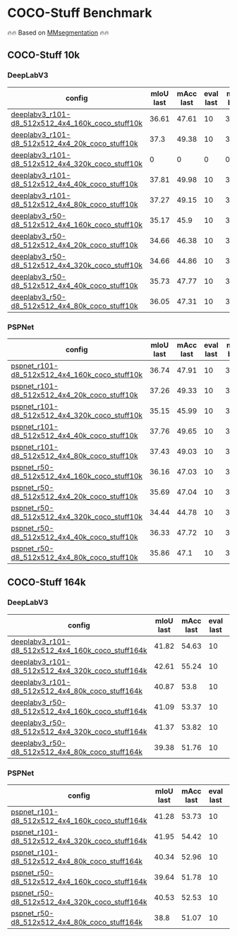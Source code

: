# COCO-Stuff Benchmark

🔥🔥 Based on [MMsegmentation](https://github.com/open-mmlab/mmsegmentation) 🔥🔥

## COCO-Stuff 10k

### DeepLabV3

| config | mIoU last | mAcc last | eval last | mIoU best | mAcc best | eval best | download |
| ------ | --------- | --------- | --------- | --------- | --------- | --------- | -------- |
| [deeplabv3_r101-d8_512x512_4x4_160k_coco_stuff10k](https://github.com/Junjun2016/COCO-Stuff_benchmark/blob/master/configs/deeplabv3/deeplabv3_r101-d8_512x512_4x4_160k_coco_stuff10k.py) | 36.61 | 47.61 | 10 | 36.61 | 47.61 | 10 | [log](https://github.com/Junjun2016/COCO-Stuff_benchmark/work_dirs/deeplabv3_r101-d8_512x512_4x4_160k_coco_stuff10k/20210711_175536.log) &#124; [20210707_152034.log.json](https://github.com/Junjun2016/COCO-Stuff_benchmark/work_dirs/deeplabv3_r101-d8_512x512_4x4_160k_coco_stuff10k/20210711_175536.log.json) |
| [deeplabv3_r101-d8_512x512_4x4_20k_coco_stuff10k](https://github.com/Junjun2016/COCO-Stuff_benchmark/blob/master/configs/deeplabv3/deeplabv3_r101-d8_512x512_4x4_20k_coco_stuff10k.py) | 37.3 | 49.38 | 10 | 37.3 | 49.38 | 10 | [log](https://github.com/Junjun2016/COCO-Stuff_benchmark/work_dirs/deeplabv3_r101-d8_512x512_4x4_20k_coco_stuff10k/20210821_043025.log) &#124; [20210707_152034.log.json](https://github.com/Junjun2016/COCO-Stuff_benchmark/work_dirs/deeplabv3_r101-d8_512x512_4x4_20k_coco_stuff10k/20210821_043025.log.json) |
| [deeplabv3_r101-d8_512x512_4x4_320k_coco_stuff10k](https://github.com/Junjun2016/COCO-Stuff_benchmark/blob/master/configs/deeplabv3/deeplabv3_r101-d8_512x512_4x4_320k_coco_stuff10k.py) | 0 | 0 | 0 | 0 | 0 | 0 | [log](https://github.com/Junjun2016/COCO-Stuff_benchmark/work_dirs/deeplabv3_r101-d8_512x512_4x4_320k_coco_stuff10k/20210715_194710.log) &#124; [20210707_152034.log.json](https://github.com/Junjun2016/COCO-Stuff_benchmark/work_dirs/deeplabv3_r101-d8_512x512_4x4_320k_coco_stuff10k/20210715_194710.log.json) |
| [deeplabv3_r101-d8_512x512_4x4_40k_coco_stuff10k](https://github.com/Junjun2016/COCO-Stuff_benchmark/blob/master/configs/deeplabv3/deeplabv3_r101-d8_512x512_4x4_40k_coco_stuff10k.py) | 37.81 | 49.98 | 10 | 37.81 | 49.98 | 10 | [log](https://github.com/Junjun2016/COCO-Stuff_benchmark/work_dirs/deeplabv3_r101-d8_512x512_4x4_40k_coco_stuff10k/20210821_043305.log) &#124; [20210707_152034.log.json](https://github.com/Junjun2016/COCO-Stuff_benchmark/work_dirs/deeplabv3_r101-d8_512x512_4x4_40k_coco_stuff10k/20210821_043305.log.json) |
| [deeplabv3_r101-d8_512x512_4x4_80k_coco_stuff10k](https://github.com/Junjun2016/COCO-Stuff_benchmark/blob/master/configs/deeplabv3/deeplabv3_r101-d8_512x512_4x4_80k_coco_stuff10k.py) | 37.27 | 49.15 | 10 | 37.27 | 49.15 | 10 | [log](https://github.com/Junjun2016/COCO-Stuff_benchmark/work_dirs/deeplabv3_r101-d8_512x512_4x4_80k_coco_stuff10k/20210711_175535.log) &#124; [20210707_152034.log.json](https://github.com/Junjun2016/COCO-Stuff_benchmark/work_dirs/deeplabv3_r101-d8_512x512_4x4_80k_coco_stuff10k/20210711_175535.log.json) |
| [deeplabv3_r50-d8_512x512_4x4_160k_coco_stuff10k](https://github.com/Junjun2016/COCO-Stuff_benchmark/blob/master/configs/deeplabv3/deeplabv3_r50-d8_512x512_4x4_160k_coco_stuff10k.py) | 35.17 | 45.9 | 10 | 35.17 | 45.9 | 10 | [log](https://github.com/Junjun2016/COCO-Stuff_benchmark/work_dirs/deeplabv3_r50-d8_512x512_4x4_160k_coco_stuff10k/20210711_175537.log) &#124; [20210707_152034.log.json](https://github.com/Junjun2016/COCO-Stuff_benchmark/work_dirs/deeplabv3_r50-d8_512x512_4x4_160k_coco_stuff10k/20210711_175537.log.json) |
| [deeplabv3_r50-d8_512x512_4x4_20k_coco_stuff10k](https://github.com/Junjun2016/COCO-Stuff_benchmark/blob/master/configs/deeplabv3/deeplabv3_r50-d8_512x512_4x4_20k_coco_stuff10k.py) | 34.66 | 46.38 | 10 | 34.66 | 46.38 | 10 | [log](https://github.com/Junjun2016/COCO-Stuff_benchmark/work_dirs/deeplabv3_r50-d8_512x512_4x4_20k_coco_stuff10k/20210821_043025.log) &#124; [20210707_152034.log.json](https://github.com/Junjun2016/COCO-Stuff_benchmark/work_dirs/deeplabv3_r50-d8_512x512_4x4_20k_coco_stuff10k/20210821_043025.log.json) |
| [deeplabv3_r50-d8_512x512_4x4_320k_coco_stuff10k](https://github.com/Junjun2016/COCO-Stuff_benchmark/blob/master/configs/deeplabv3/deeplabv3_r50-d8_512x512_4x4_320k_coco_stuff10k.py) | 34.66 | 44.86 | 10 | 34.66 | 44.86 | 10 | [log](https://github.com/Junjun2016/COCO-Stuff_benchmark/work_dirs/deeplabv3_r50-d8_512x512_4x4_320k_coco_stuff10k/20210711_175535.log) &#124; [20210707_152034.log.json](https://github.com/Junjun2016/COCO-Stuff_benchmark/work_dirs/deeplabv3_r50-d8_512x512_4x4_320k_coco_stuff10k/20210711_175535.log.json) |
| [deeplabv3_r50-d8_512x512_4x4_40k_coco_stuff10k](https://github.com/Junjun2016/COCO-Stuff_benchmark/blob/master/configs/deeplabv3/deeplabv3_r50-d8_512x512_4x4_40k_coco_stuff10k.py) | 35.73 | 47.77 | 10 | 35.73 | 47.77 | 10 | [log](https://github.com/Junjun2016/COCO-Stuff_benchmark/work_dirs/deeplabv3_r50-d8_512x512_4x4_40k_coco_stuff10k/20210821_043305.log) &#124; [20210707_152034.log.json](https://github.com/Junjun2016/COCO-Stuff_benchmark/work_dirs/deeplabv3_r50-d8_512x512_4x4_40k_coco_stuff10k/20210821_043305.log.json) |
| [deeplabv3_r50-d8_512x512_4x4_80k_coco_stuff10k](https://github.com/Junjun2016/COCO-Stuff_benchmark/blob/master/configs/deeplabv3/deeplabv3_r50-d8_512x512_4x4_80k_coco_stuff10k.py) | 36.05 | 47.31 | 10 | 36.05 | 47.31 | 10 | [log](https://github.com/Junjun2016/COCO-Stuff_benchmark/work_dirs/deeplabv3_r50-d8_512x512_4x4_80k_coco_stuff10k/20210716_144429.log) &#124; [20210707_152034.log.json](https://github.com/Junjun2016/COCO-Stuff_benchmark/work_dirs/deeplabv3_r50-d8_512x512_4x4_80k_coco_stuff10k/20210716_144429.log.json) |

### PSPNet

| config | mIoU last | mAcc last | eval last | mIoU best | mAcc best | eval best | download |
| ------ | --------- | --------- | --------- | --------- | --------- | --------- | -------- |
| [pspnet_r101-d8_512x512_4x4_160k_coco_stuff10k](https://github.com/Junjun2016/COCO-Stuff_benchmark/blob/master/configs/pspnet/pspnet_r101-d8_512x512_4x4_160k_coco_stuff10k.py) | 36.74 | 47.91 | 10 | 36.74 | 47.91 | 10 | [log](https://github.com/Junjun2016/COCO-Stuff_benchmark/work_dirs/pspnet_r101-d8_512x512_4x4_160k_coco_stuff10k/20210711_194759.log) &#124; [20210707_152034.log.json](https://github.com/Junjun2016/COCO-Stuff_benchmark/work_dirs/pspnet_r101-d8_512x512_4x4_160k_coco_stuff10k/20210711_194759.log.json) |
| [pspnet_r101-d8_512x512_4x4_20k_coco_stuff10k](https://github.com/Junjun2016/COCO-Stuff_benchmark/blob/master/configs/pspnet/pspnet_r101-d8_512x512_4x4_20k_coco_stuff10k.py) | 37.26 | 49.33 | 10 | 37.26 | 49.33 | 10 | [log](https://github.com/Junjun2016/COCO-Stuff_benchmark/work_dirs/pspnet_r101-d8_512x512_4x4_20k_coco_stuff10k/20210820_232135.log) &#124; [20210707_152034.log.json](https://github.com/Junjun2016/COCO-Stuff_benchmark/work_dirs/pspnet_r101-d8_512x512_4x4_20k_coco_stuff10k/20210820_232135.log.json) |
| [pspnet_r101-d8_512x512_4x4_320k_coco_stuff10k](https://github.com/Junjun2016/COCO-Stuff_benchmark/blob/master/configs/pspnet/pspnet_r101-d8_512x512_4x4_320k_coco_stuff10k.py) | 35.15 | 45.99 | 10 | 35.15 | 45.99 | 10 | [log](https://github.com/Junjun2016/COCO-Stuff_benchmark/work_dirs/pspnet_r101-d8_512x512_4x4_320k_coco_stuff10k/20210711_210229.log) &#124; [20210707_152034.log.json](https://github.com/Junjun2016/COCO-Stuff_benchmark/work_dirs/pspnet_r101-d8_512x512_4x4_320k_coco_stuff10k/20210711_210229.log.json) |
| [pspnet_r101-d8_512x512_4x4_40k_coco_stuff10k](https://github.com/Junjun2016/COCO-Stuff_benchmark/blob/master/configs/pspnet/pspnet_r101-d8_512x512_4x4_40k_coco_stuff10k.py) | 37.76 | 49.65 | 10 | 37.76 | 49.65 | 10 | [log](https://github.com/Junjun2016/COCO-Stuff_benchmark/work_dirs/pspnet_r101-d8_512x512_4x4_40k_coco_stuff10k/20210821_014022.log) &#124; [20210707_152034.log.json](https://github.com/Junjun2016/COCO-Stuff_benchmark/work_dirs/pspnet_r101-d8_512x512_4x4_40k_coco_stuff10k/20210821_014022.log.json) |
| [pspnet_r101-d8_512x512_4x4_80k_coco_stuff10k](https://github.com/Junjun2016/COCO-Stuff_benchmark/blob/master/configs/pspnet/pspnet_r101-d8_512x512_4x4_80k_coco_stuff10k.py) | 37.43 | 49.03 | 10 | 37.43 | 49.03 | 10 | [log](https://github.com/Junjun2016/COCO-Stuff_benchmark/work_dirs/pspnet_r101-d8_512x512_4x4_80k_coco_stuff10k/20210711_194759.log) &#124; [20210707_152034.log.json](https://github.com/Junjun2016/COCO-Stuff_benchmark/work_dirs/pspnet_r101-d8_512x512_4x4_80k_coco_stuff10k/20210711_194759.log.json) |
| [pspnet_r50-d8_512x512_4x4_160k_coco_stuff10k](https://github.com/Junjun2016/COCO-Stuff_benchmark/blob/master/configs/pspnet/pspnet_r50-d8_512x512_4x4_160k_coco_stuff10k.py) | 36.16 | 47.03 | 10 | 36.16 | 47.03 | 10 | [log](https://github.com/Junjun2016/COCO-Stuff_benchmark/work_dirs/pspnet_r50-d8_512x512_4x4_160k_coco_stuff10k/20210711_184424.log) &#124; [20210707_152034.log.json](https://github.com/Junjun2016/COCO-Stuff_benchmark/work_dirs/pspnet_r50-d8_512x512_4x4_160k_coco_stuff10k/20210711_184424.log.json) |
| [pspnet_r50-d8_512x512_4x4_20k_coco_stuff10k](https://github.com/Junjun2016/COCO-Stuff_benchmark/blob/master/configs/pspnet/pspnet_r50-d8_512x512_4x4_20k_coco_stuff10k.py) | 35.69 | 47.04 | 10 | 35.69 | 47.04 | 10 | [log](https://github.com/Junjun2016/COCO-Stuff_benchmark/work_dirs/pspnet_r50-d8_512x512_4x4_20k_coco_stuff10k/20210820_203258.log) &#124; [20210707_152034.log.json](https://github.com/Junjun2016/COCO-Stuff_benchmark/work_dirs/pspnet_r50-d8_512x512_4x4_20k_coco_stuff10k/20210820_203258.log.json) |
| [pspnet_r50-d8_512x512_4x4_320k_coco_stuff10k](https://github.com/Junjun2016/COCO-Stuff_benchmark/blob/master/configs/pspnet/pspnet_r50-d8_512x512_4x4_320k_coco_stuff10k.py) | 34.44 | 44.78 | 10 | 34.44 | 44.78 | 10 | [log](https://github.com/Junjun2016/COCO-Stuff_benchmark/work_dirs/pspnet_r50-d8_512x512_4x4_320k_coco_stuff10k/20210711_184424.log) &#124; [20210707_152034.log.json](https://github.com/Junjun2016/COCO-Stuff_benchmark/work_dirs/pspnet_r50-d8_512x512_4x4_320k_coco_stuff10k/20210711_184424.log.json) |
| [pspnet_r50-d8_512x512_4x4_40k_coco_stuff10k](https://github.com/Junjun2016/COCO-Stuff_benchmark/blob/master/configs/pspnet/pspnet_r50-d8_512x512_4x4_40k_coco_stuff10k.py) | 36.33 | 47.72 | 10 | 36.33 | 47.72 | 10 | [log](https://github.com/Junjun2016/COCO-Stuff_benchmark/work_dirs/pspnet_r50-d8_512x512_4x4_40k_coco_stuff10k/20210821_030857.log) &#124; [20210707_152034.log.json](https://github.com/Junjun2016/COCO-Stuff_benchmark/work_dirs/pspnet_r50-d8_512x512_4x4_40k_coco_stuff10k/20210821_030857.log.json) |
| [pspnet_r50-d8_512x512_4x4_80k_coco_stuff10k](https://github.com/Junjun2016/COCO-Stuff_benchmark/blob/master/configs/pspnet/pspnet_r50-d8_512x512_4x4_80k_coco_stuff10k.py) | 35.86 | 47.1 | 10 | 35.86 | 47.1 | 10 | [log](https://github.com/Junjun2016/COCO-Stuff_benchmark/work_dirs/pspnet_r50-d8_512x512_4x4_80k_coco_stuff10k/20210711_210229.log) &#124; [20210707_152034.log.json](https://github.com/Junjun2016/COCO-Stuff_benchmark/work_dirs/pspnet_r50-d8_512x512_4x4_80k_coco_stuff10k/20210711_210229.log.json) |

## COCO-Stuff 164k

### DeepLabV3

| config | mIoU last | mAcc last | eval last | mIoU best | mAcc best | eval best | download |
| ------ | --------- | --------- | --------- | --------- | --------- | --------- | -------- |
| [deeplabv3_r101-d8_512x512_4x4_160k_coco_stuff164k](https://github.com/Junjun2016/COCO-Stuff_benchmark/blob/master/configs/deeplabv3/deeplabv3_r101-d8_512x512_4x4_160k_coco_stuff164k.py) | 41.82 | 54.63 | 10 | 41.82 | 54.63 | 10 | [log](https://github.com/Junjun2016/COCO-Stuff_benchmark/work_dirs/deeplabv3_r101-d8_512x512_4x4_160k_coco_stuff164k/20210709_155402.log) &#124; [20210707_152034.log.json](https://github.com/Junjun2016/COCO-Stuff_benchmark/work_dirs/deeplabv3_r101-d8_512x512_4x4_160k_coco_stuff164k/20210709_155402.log.json) |
| [deeplabv3_r101-d8_512x512_4x4_320k_coco_stuff164k](https://github.com/Junjun2016/COCO-Stuff_benchmark/blob/master/configs/deeplabv3/deeplabv3_r101-d8_512x512_4x4_320k_coco_stuff164k.py) | 42.61 | 55.24 | 10 | 42.61 | 55.24 | 10 | [log](https://github.com/Junjun2016/COCO-Stuff_benchmark/work_dirs/deeplabv3_r101-d8_512x512_4x4_320k_coco_stuff164k/20210709_155402.log) &#124; [20210707_152034.log.json](https://github.com/Junjun2016/COCO-Stuff_benchmark/work_dirs/deeplabv3_r101-d8_512x512_4x4_320k_coco_stuff164k/20210709_155402.log.json) |
| [deeplabv3_r101-d8_512x512_4x4_80k_coco_stuff164k](https://github.com/Junjun2016/COCO-Stuff_benchmark/blob/master/configs/deeplabv3/deeplabv3_r101-d8_512x512_4x4_80k_coco_stuff164k.py) | 40.87 | 53.8 | 10 | 40.87 | 53.8 | 10 | [log](https://github.com/Junjun2016/COCO-Stuff_benchmark/work_dirs/deeplabv3_r101-d8_512x512_4x4_80k_coco_stuff164k/20210709_201252.log) &#124; [20210707_152034.log.json](https://github.com/Junjun2016/COCO-Stuff_benchmark/work_dirs/deeplabv3_r101-d8_512x512_4x4_80k_coco_stuff164k/20210709_201252.log.json) |
| [deeplabv3_r50-d8_512x512_4x4_160k_coco_stuff164k](https://github.com/Junjun2016/COCO-Stuff_benchmark/blob/master/configs/deeplabv3/deeplabv3_r50-d8_512x512_4x4_160k_coco_stuff164k.py) | 41.09 | 53.37 | 10 | 41.09 | 53.37 | 10 | [log](https://github.com/Junjun2016/COCO-Stuff_benchmark/work_dirs/deeplabv3_r50-d8_512x512_4x4_160k_coco_stuff164k/20210709_163016.log) &#124; [20210707_152034.log.json](https://github.com/Junjun2016/COCO-Stuff_benchmark/work_dirs/deeplabv3_r50-d8_512x512_4x4_160k_coco_stuff164k/20210709_163016.log.json) |
| [deeplabv3_r50-d8_512x512_4x4_320k_coco_stuff164k](https://github.com/Junjun2016/COCO-Stuff_benchmark/blob/master/configs/deeplabv3/deeplabv3_r50-d8_512x512_4x4_320k_coco_stuff164k.py) | 41.37 | 53.82 | 10 | 41.37 | 53.82 | 10 | [log](https://github.com/Junjun2016/COCO-Stuff_benchmark/work_dirs/deeplabv3_r50-d8_512x512_4x4_320k_coco_stuff164k/20210709_155403.log) &#124; [20210707_152034.log.json](https://github.com/Junjun2016/COCO-Stuff_benchmark/work_dirs/deeplabv3_r50-d8_512x512_4x4_320k_coco_stuff164k/20210709_155403.log.json) |
| [deeplabv3_r50-d8_512x512_4x4_80k_coco_stuff164k](https://github.com/Junjun2016/COCO-Stuff_benchmark/blob/master/configs/deeplabv3/deeplabv3_r50-d8_512x512_4x4_80k_coco_stuff164k.py) | 39.38 | 51.76 | 10 | 39.38 | 51.76 | 10 | [log](https://github.com/Junjun2016/COCO-Stuff_benchmark/work_dirs/deeplabv3_r50-d8_512x512_4x4_80k_coco_stuff164k/20210709_163016.log) &#124; [20210707_152034.log.json](https://github.com/Junjun2016/COCO-Stuff_benchmark/work_dirs/deeplabv3_r50-d8_512x512_4x4_80k_coco_stuff164k/20210709_163016.log.json) |

### PSPNet

| config | mIoU last | mAcc last | eval last | mIoU best | mAcc best | eval best | download |
| ------ | --------- | --------- | --------- | --------- | --------- | --------- | -------- |
| [pspnet_r101-d8_512x512_4x4_160k_coco_stuff164k](https://github.com/Junjun2016/COCO-Stuff_benchmark/blob/master/configs/pspnet/pspnet_r101-d8_512x512_4x4_160k_coco_stuff164k.py) | 41.28 | 53.73 | 10 | 41.28 | 53.73 | 10 | [log](https://github.com/Junjun2016/COCO-Stuff_benchmark/work_dirs/pspnet_r101-d8_512x512_4x4_160k_coco_stuff164k/20210707_152004.log) &#124; [20210707_152034.log.json](https://github.com/Junjun2016/COCO-Stuff_benchmark/work_dirs/pspnet_r101-d8_512x512_4x4_160k_coco_stuff164k/20210707_152004.log.json) |
| [pspnet_r101-d8_512x512_4x4_320k_coco_stuff164k](https://github.com/Junjun2016/COCO-Stuff_benchmark/blob/master/configs/pspnet/pspnet_r101-d8_512x512_4x4_320k_coco_stuff164k.py) | 41.95 | 54.42 | 10 | 41.95 | 54.42 | 10 | [log](https://github.com/Junjun2016/COCO-Stuff_benchmark/work_dirs/pspnet_r101-d8_512x512_4x4_320k_coco_stuff164k/20210707_152004.log) &#124; [20210707_152034.log.json](https://github.com/Junjun2016/COCO-Stuff_benchmark/work_dirs/pspnet_r101-d8_512x512_4x4_320k_coco_stuff164k/20210707_152004.log.json) |
| [pspnet_r101-d8_512x512_4x4_80k_coco_stuff164k](https://github.com/Junjun2016/COCO-Stuff_benchmark/blob/master/configs/pspnet/pspnet_r101-d8_512x512_4x4_80k_coco_stuff164k.py) | 40.34 | 52.96 | 10 | 40.34 | 52.96 | 10 | [log](https://github.com/Junjun2016/COCO-Stuff_benchmark/work_dirs/pspnet_r101-d8_512x512_4x4_80k_coco_stuff164k/20210707_152034.log) &#124; [20210707_152034.log.json](https://github.com/Junjun2016/COCO-Stuff_benchmark/work_dirs/pspnet_r101-d8_512x512_4x4_80k_coco_stuff164k/20210707_152034.log.json) |
| [pspnet_r50-d8_512x512_4x4_160k_coco_stuff164k](https://github.com/Junjun2016/COCO-Stuff_benchmark/blob/master/configs/pspnet/pspnet_r50-d8_512x512_4x4_160k_coco_stuff164k.py) | 39.64 | 51.78 | 10 | 39.64 | 51.78 | 10 | [log](https://github.com/Junjun2016/COCO-Stuff_benchmark/work_dirs/pspnet_r50-d8_512x512_4x4_160k_coco_stuff164k/20210707_152004.log) &#124; [20210707_152034.log.json](https://github.com/Junjun2016/COCO-Stuff_benchmark/work_dirs/pspnet_r50-d8_512x512_4x4_160k_coco_stuff164k/20210707_152004.log.json) |
| [pspnet_r50-d8_512x512_4x4_320k_coco_stuff164k](https://github.com/Junjun2016/COCO-Stuff_benchmark/blob/master/configs/pspnet/pspnet_r50-d8_512x512_4x4_320k_coco_stuff164k.py) | 40.53 | 52.53 | 10 | 40.53 | 52.53 | 10 | [log](https://github.com/Junjun2016/COCO-Stuff_benchmark/work_dirs/pspnet_r50-d8_512x512_4x4_320k_coco_stuff164k/20210707_152004.log) &#124; [20210707_152034.log.json](https://github.com/Junjun2016/COCO-Stuff_benchmark/work_dirs/pspnet_r50-d8_512x512_4x4_320k_coco_stuff164k/20210707_152004.log.json) |
| [pspnet_r50-d8_512x512_4x4_80k_coco_stuff164k](https://github.com/Junjun2016/COCO-Stuff_benchmark/blob/master/configs/pspnet/pspnet_r50-d8_512x512_4x4_80k_coco_stuff164k.py) | 38.8 | 51.07 | 10 | 38.8 | 51.07 | 10 | [log](https://github.com/Junjun2016/COCO-Stuff_benchmark/work_dirs/pspnet_r50-d8_512x512_4x4_80k_coco_stuff164k/20210707_152034.log) &#124; [20210707_152034.log.json](https://github.com/Junjun2016/COCO-Stuff_benchmark/work_dirs/pspnet_r50-d8_512x512_4x4_80k_coco_stuff164k/20210707_152034.log.json) |


